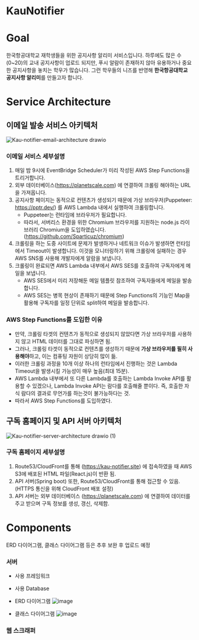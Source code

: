 # KauNotifier

# Goal
한국항공대학교 재학생들을 위한 공지사항 알리미 서비스입니다.
하루에도 많은 수(0~20)의 교내 공지사항이 업로드 되지만, 푸시 알람이 존재하지 않아 유용하거나 중요한 공지사항을 놓치는 학우가 많습니다.
그런 학우들의 니즈를 반영해 **한국항공대학교 공지사항 알리미**를 만들고자 합니다.

# Service Architecture
## 이메일 발송 서비스 아키텍처
![Kau-notifier-email-architecture drawio](https://github.com/highlaw00/KauNotifier/assets/65754646/e55ca9d5-1f4a-4be3-be31-126600edcf21)

### 이메일 서비스 세부설명
1. 매일 밤 9시에 EventBridge Scheduler가 미리 작성된 AWS Step Functions을 트리거합니다.
2. 외부 데이터베이스(https://planetscale.com) 에 연결하여 크롤링 해야하는 URL을 가져옵니다.
3. 공지사항 페이지는 동적으로 컨텐츠가 생성되기 때문에 가상 브라우저(Puppeteer: https://pptr.dev/) 를 AWS Lambda 내에서 실행하여 크롤링합니다.
    - Puppeteer는 런타임에 브라우저가 필요합니다.
    - 따라서, 서버리스 환경을 위한 Chromium 브라우저를 지원하는 node.js 라이브러리 Chromium을 도입하였습니다.(https://github.com/Sparticuz/chromium)
4. 크롤링을 하는 도중 사이트에 문제가 발생하거나 네트워크 이슈가 발생하면 런타임에서 Timeout이 발생합니다. 이것을 모니터링하기 위해 크롤링에 실패하는 경우 AWS SNS를 사용해 개발자에게 알람을 보냅니다.
5. 크롤링이 완료되면 AWS Lambda 내부에서 AWS SES를 호출하여 구독자에게 메일을 보냅니다.
    - AWS SES에서 미리 저장해둔 메일 템플릿 참조하여 구독자들에게 메일을 발송합니다.
    - AWS SES는 병목 현상이 존재하기 때문에 Step Functions의 기능인 Map을 활용해 구독자를 일정 단위로 split하여 메일을 발송합니다.

### AWS Step Functions를 도입한 이유
- 만약, 크롤링 타겟의 컨텐츠가 동적으로 생성되지 않았다면 가상 브라우저를 사용하지 않고 HTML 데이터를 그대로 파싱하면 됨.
- 그러나, 크롤링 타겟이 동적으로 컨텐츠를 생성하기 때문에 **가상 브라우저를 필히 사용해야**하고, 이는 컴퓨팅 자원이 상당히 많이 듦.
- 이러한 크롤링 과정을 10개 이상 하나의 런타임에서 진행하는 것은 Lambda Timeout을 발생시킬 가능성이 매우 높음(최대 15분).
- AWS Lambda 내부에서 또 다른 Lambda를 호출하는 Lambda Invoke API를 활용할 수 있겠으나, Lambda Invoke API는 람다를 호출해줄 뿐이다. 즉, 호출한 자식 람다의 결과로 무언가를 하는것이 불가능하다는 것.
- 따라서 AWS Step Functions를 도입하였다.

## 구독 홈페이지 및 API 서버 아키텍처
![Kau-notifier-server-architecture drawio (1)](https://github.com/highlaw00/KauNotifier/assets/65754646/036d0152-ef26-48ff-ad39-b73c41aa6b68)


### 구독 홈페이지 세부설명
1. Route53/CloudFront를 통해 (https://kau-notifier.site) 에 접속하였을 때 AWS S3에 배포된 HTML 파일(React.js)이 반환 됨.
2. API 서버(Spring boot) 또한, Route53/CloudFront를 통해 접근할 수 있음. (HTTPS 통신을 위해 CloudFront 배포 설정)
3. API 서버는 외부 데이터베이스 (https://planetscale.com) 에 연결하여 데이터를 주고 받으며 구독 정보를 생성, 갱신, 삭제함.


# Components
ERD 다이어그램, 클래스 다이어그램 등은 추후 보완 후 업로드 예정

### 서버

- 사용 프레임워크
- 사용 Database

- ERD 다이어그램
![image](https://github.com/highlaw00/KauNotifier/assets/65754646/6874bb62-7caf-4f09-bd0e-fd653dbeeca1)

- 클래스 다이어그램
![image](https://github.com/highlaw00/KauNotifier/assets/65754646/db9b43c2-d79f-4722-9980-66796cbe65d5)

### 웹 스크래퍼
